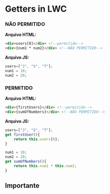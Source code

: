 # Getters in LWC
### NÃO PERMITIDO
**Arquivo HTML:**
```html
<div>users[0]</div> <!--permitido-->
<div>{num1 * num2}</div> <!--NÃO PERMITIDO-->
```
**Arquivo JS:**
```js
users=["J", "S", "T"];
num1 = 10;
num2 = 20;
```

### PERMITIDO
**Arquivo HTML:**
```html
<div>{firstUsers}</div> <!--permitido-->
<div>{sumOfNumbers}</div> <!--NÃO PERMITIDO-->
```
**Arquivo JS:**
```js
users=["J", "S", "T"];
get firstUser(){
	return this.users[0];
}

num1 = 10;
num2 = 20;
get sumOfNumbers(){
	return this.num1 * this.num2;
}
```

## Importante
